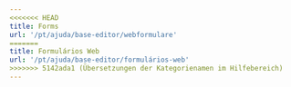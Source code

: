 ```yaml
---
<<<<<<< HEAD
title: Forms
url: '/pt/ajuda/base-editor/webformulare'
=======
title: Formulários Web
url: '/pt/ajuda/base-editor/formulários-web'
>>>>>>> 5142ada1 (Übersetzungen der Kategorienamen im Hilfebereich)
---
```

